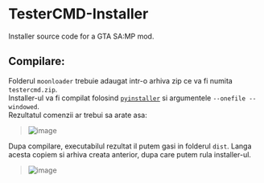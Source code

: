 # TesterCMD-Installer
Installer source code for a GTA SA:MP mod.



## Compilare:
Folderul `moonloader` trebuie adaugat intr-o arhiva zip ce va fi numita `testercmd.zip`.<br>
Installer-ul va fi compilat folosind [`pyinstaller`](https://pyinstaller.readthedocs.io/en/stable/) si argumentele `--onefile --windowed`.<br>Rezultatul comenzii ar trebui sa arate asa:<br>
> ![image](https://user-images.githubusercontent.com/44036462/160234794-e35e6673-7754-47e9-8063-1d5ecd8e6302.png)<br>


Dupa compilare, executabilul rezultat il putem gasi in folderul `dist`. Langa acesta copiem si arhiva creata anterior, dupa care putem rula installer-ul.<br>


> ![image](https://user-images.githubusercontent.com/44036462/160234943-0ab964f1-55fd-4cf9-b2c0-6e517c870410.png)
